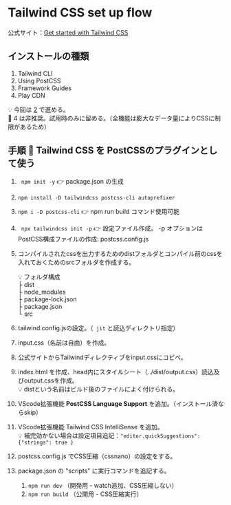 # Tailwind CSS set up flow

公式サイト：[Get started with  Tailwind CSS](https://tailwindcss.com/docs/installation)

## インストールの種類

1. Tailwind CLI
2. Using PostCSS
3. Framework Guides
4. Play CDN

💡 今回は [2](https://tailwindcss.com/docs/installation/using-postcss) で進める。  
🙅 4 は非推奨。試用時のみに留める。（全機能は膨大なデータ量によりCSSに制限があるため）

## 手順 📗 Tailwind CSS を PostCSSのプラグインとして使う

1. ` npm init -y`  👉 package.json の生成
2. ` npm install -D tailwindcss postcss-cli autoprefixer `
3. ` npm i -D postcss-cli ` 👉 npm run build コマンド使用可能
4. ` npx tailwindcss init -p`  👉 設定ファイル作成。 -p オプションはPostCSS構成ファイルの作成: postcss.config.js
5. コンパイルされたcssを出力するためのdistフォルダとコンパイル前のcssを入れておくためのsrcフォルダを作成する。  

   💡 フォルダ構成  
          ├ dist  
          ├ node_modules  
          ├ package-lock.json  
          ├ package.json  
          └ src  

6. tailwind.config.jsの設定。（` jit`  と読込ディレクトリ指定）
7. input.css（名前は自由）を作成。
8. 公式サイトからTailwindディレクティブをinput.cssにコピペ。
9. index.html を作成、head内にスタイルシート（../dist/output.css）読込及びoutput.cssを作成。  
   💡 distという名前はビルド後のファイルによく付けられる。
10. VScode拡張機能 **PostCSS Language Support** を追加。（インストール済ならskip）
11. VScode拡張機能 Tailwind CSS IntelliSense を追加。  
   💡 補完効かない場合は設定項目追記：` "editor.quickSuggestions": {"strings": true } `
12. postcss.config.js でCSS圧縮（cssnano）の設定をする。
13. package.json の "scripts" に実行コマンドを追記する。
    1.  ` npm run dev ` （開発用 - watch追加、CSS圧縮しない）
    2.  ` npm run build ` （公開用 - CSS圧縮実行）

